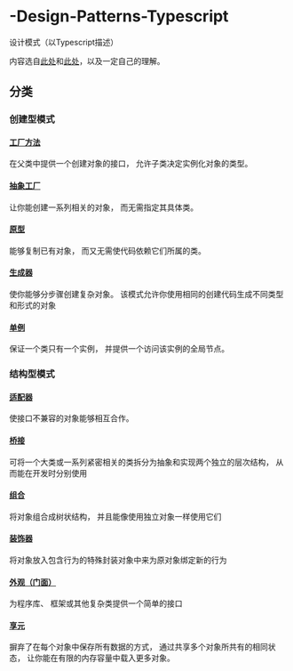 # -Design-Patterns-Typescript

设计模式（以Typescript描述）

内容选自[此处](https://refactoringguru.cn/design-patterns/typescript)和[此处](https://github.com/fbeline/design-patterns-JS)，以及一定自己的理解。

## 分类

### 创建型模式

#### [工厂方法](docs/description/factory/index.md)

在父类中提供一个创建对象的接口， 允许子类决定实例化对象的类型。

#### [抽象工厂](docs/description/abstract-factory/index.md)

让你能创建一系列相关的对象， 而无需指定其具体类。


#### [原型](docs/description/prototype/index.md)

能够复制已有对象， 而又无需使代码依赖它们所属的类。


#### [生成器](docs/description/builder/index.md)

使你能够分步骤创建复杂对象。 该模式允许你使用相同的创建代码生成不同类型和形式的对象

#### [单例](docs/description/singleton/index.md)

保证一个类只有一个实例， 并提供一个访问该实例的全局节点。


### 结构型模式

#### [适配器](docs/description/adapter/index.md)

使接口不兼容的对象能够相互合作。


#### [桥接](docs/description/bridge/index.md)

可将一个大类或一系列紧密相关的类拆分为抽象和实现两个独立的层次结构， 从而能在开发时分别使用

#### [组合](docs/description/composite/index.md)

将对象组合成树状结构， 并且能像使用独立对象一样使用它们

#### [装饰器](docs/description/decorator/index.md)

将对象放入包含行为的特殊封装对象中来为原对象绑定新的行为

#### [外观（门面）](docs/description/facade/index.md)

为程序库、 框架或其他复杂类提供一个简单的接口


#### [享元](docs/description/flyweight/index.md)

摒弃了在每个对象中保存所有数据的方式， 通过共享多个对象所共有的相同状态， 让你能在有限的内存容量中载入更多对象。